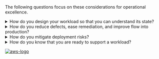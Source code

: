The following questions focus on these considerations for operational excellence.

<details>
<summary>How do you design your workload so that you can understand its state?</summary>
<p>
Design your workload so that it provides the information necessary across all components (for example, metrics, logs, and traces) for you to understand its internal state. This enables you to provide effective responses when appropriate.
</p>
</details>
<details>
<summary>How do you reduce defects, ease remediation, and improve flow into production?</summary>
<p>
Adopt approaches that improve flow of changes into production, that enable refactoring, fast feedback on quality, and bug fixing. These accelerate beneficial changes entering production, limit issues deployed, and enable rapid identification and remediation of issues introduced through deployment activities.
</p>
</details>
<details>
<summary>How do you mitigate deployment risks?</summary>
<p>
Adopt approaches that provide fast feedback on quality and enable rapid recovery from changes that do not have desired outcomes. Using these practices mitigates the impact of issues introduced through the deployment of changes.
</p>
</details>
<details>
<summary>How do you know that you are ready to support a workload?</summary>
<p>
Evaluate the operational readiness of your workload, processes and procedures, and personnel to understand the operational risks related to your workload.
</p>
</details>

<a href="https://docs.aws.amazon.com/wellarchitected/latest/framework/oe-prepare.html">![aws-logo](https://img.shields.io/badge/Amazon_AWS-FF9900?style=for-the-badge&logo=amazonaws&logoColor=white)</a>